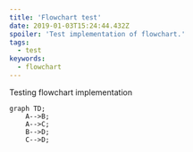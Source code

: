 ```yaml
---
title: 'Flowchart test'
date: 2019-01-03T15:24:44.432Z
spoiler: 'Test implementation of flowchart.'
tags:
  - test
keywords:
  - flowchart
---
```


Testing flowchart implementation

```mermaid
graph TD;
    A-->B;
    A-->C;
    B-->D;
    C-->D;
```
